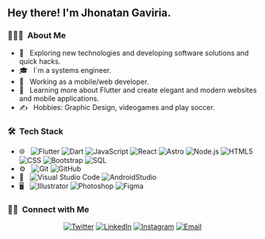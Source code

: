 <h2> Hey there! I'm Jhonatan Gaviria.</h2>

<h3> 👨🏻‍💻 &nbsp;About Me </h3>

- 🤔 &nbsp; Exploring new technologies and developing software solutions and quick hacks.
- 🎓 &nbsp; I´m a systems engineer.
- 💼 &nbsp; Working as a mobile/web  developer.
- 🌱 &nbsp; Learning more about Flutter and create elegant and modern websites and mobile applications.
- ✍️ &nbsp; Hobbies: Graphic Design, videogames and play soccer.

<h3> 🛠 &nbsp;Tech Stack</h3>

- 🌐 &nbsp;
  ![Flutter](https://img.shields.io/badge/-Flutter-333333?style=flat&logo=flutter&logoColor=00bef8)
  ![Dart](https://img.shields.io/badge/-Dart-333333?style=flat&logo=Dart&logoColor=01579b)
  ![JavaScript](https://img.shields.io/badge/-JavaScript-333333?style=flat&logo=javascript)
  ![React](https://img.shields.io/badge/-React-333333?style=flat&logo=react&logoColor=00bef8)
  ![Astro](https://img.shields.io/badge/-Astro-333333?style=flat&logo=astro&logoColor=00bef8)
  ![Node.js](https://img.shields.io/badge/-Node.js-333333?style=flat&logo=node.js)
  ![HTML5](https://img.shields.io/badge/-HTML5-333333?style=flat&logo=HTML5)
  ![CSS](https://img.shields.io/badge/-CSS-333333?style=flat&logo=CSS3&logoColor=1572B6)
  ![Bootstrap](https://img.shields.io/badge/-Bootstrap-333333?style=flat&logo=bootstrap&logoColor=563D7C)
  ![SQL](https://img.shields.io/badge/-SQL-333333?style=flat&logo=SQL&logoColor=00599C)
- ⚙️ &nbsp;
  ![Git](https://img.shields.io/badge/-Git-333333?style=flat&logo=git)
  ![GitHub](https://img.shields.io/badge/-GitHub-333333?style=flat&logo=github)
- 🔧 &nbsp;
  ![Visual Studio Code](https://img.shields.io/badge/-Visual%20Studio%20Code-333333?style=flat&logo=visual-studio-code&logoColor=007ACC)
  ![AndroidStudio](https://img.shields.io/badge/-AndroidStudio-333333?style=flat&logo=android-studio)
- 🖥 &nbsp;
  ![Illustrator](https://img.shields.io/badge/-Illustrator-333333?style=flat&logo=adobe-illustrator)
  ![Photoshop](https://img.shields.io/badge/-Photoshop-333333?style=flat&logo=adobe-photoshop)
  ![Figma](https://img.shields.io/badge/-Figma-333333?style=flat&logo=figma)

<h3> 🤝🏻 &nbsp;Connect with Me </h3>

<p align="center">
<a href="https://twitter.com/jgaviria97"><img alt="Twitter" src="https://img.shields.io/badge/Twitter-jgaviria97-blue?style=flat-square&logo=twitter"></a>
<a href="https://www.linkedin.com/in/JhonatanGaviria/"><img alt="LinkedIn" src="https://img.shields.io/badge/LinkedIn-JhonatanGaviria-blue?style=flat-square&logo=linkedin"></a>
<a href="https://www.instagram.com/jgaviria97/"><img alt="Instagram" src="https://img.shields.io/badge/Instagram-jgaviria97-blue?style=flat-square&logo=instagram"></a>
<a href="mailto:gmjhonatan19@gmail.com"><img alt="Email" src="https://img.shields.io/badge/Email-gmjhonatan19@gmail.com-blue?style=flat-square&logo=gmail"></a>
</p>
